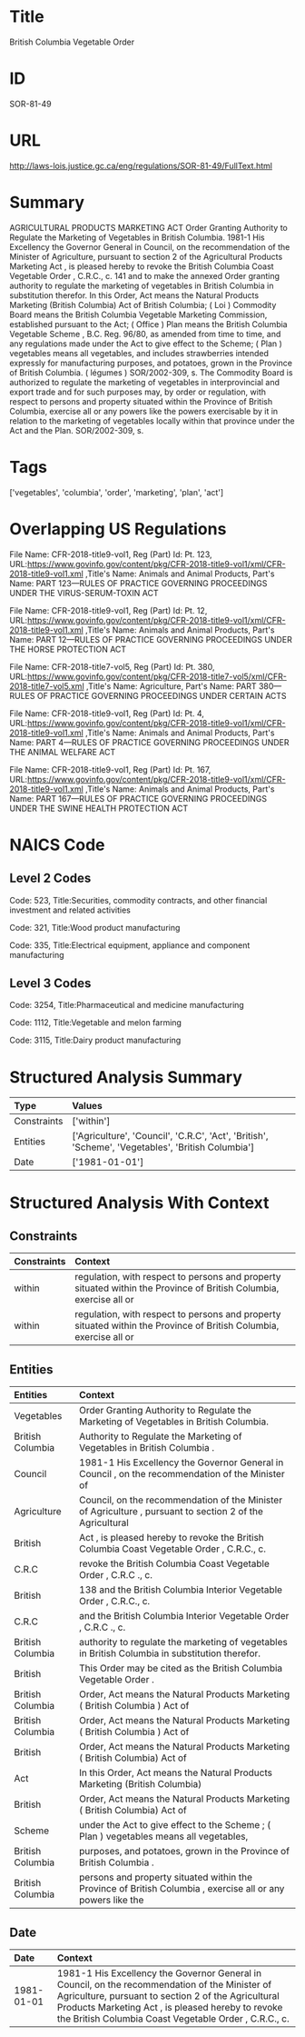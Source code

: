 # Title
British Columbia Vegetable Order


# ID
SOR-81-49

# URL
http://laws-lois.justice.gc.ca/eng/regulations/SOR-81-49/FullText.html


# Summary
AGRICULTURAL PRODUCTS MARKETING ACT Order Granting Authority to Regulate the Marketing of Vegetables in British Columbia.
1981-1 His Excellency the Governor General in Council, on the recommendation of the Minister of Agriculture, pursuant to section 2 of the  Agricultural Products Marketing Act , is pleased hereby to revoke the  British Columbia Coast Vegetable Order , C.R.C., c.
141 and to make the annexed  Order granting authority to regulate the marketing of vegetables in British Columbia  in substitution therefor.
In this Order, Act  means the  Natural Products Marketing (British Columbia) Act  of British Columbia; ( Loi ) Commodity Board  means the British Columbia Vegetable Marketing Commission, established pursuant to the Act; ( Office ) Plan  means the  British Columbia Vegetable Scheme , B.C. Reg. 96/80, as amended from time to time, and any regulations made under the Act to give effect to the Scheme; ( Plan ) vegetables  means all vegetables, and includes strawberries intended expressly for manufacturing purposes, and potatoes, grown in the Province of British Columbia.
( légumes ) SOR/2002-309, s.
The Commodity Board is authorized to regulate the marketing of vegetables in interprovincial and export trade and for such purposes may, by order or regulation, with respect to persons and property situated within the Province of British Columbia, exercise all or any powers like the powers exercisable by it in relation to the marketing of vegetables locally within that province under the Act and the Plan.
SOR/2002-309, s.


# Tags
['vegetables', 'columbia', 'order', 'marketing', 'plan', 'act']


# Overlapping US Regulations
File Name: CFR-2018-title9-vol1, Reg (Part) Id: Pt. 123, URL:https://www.govinfo.gov/content/pkg/CFR-2018-title9-vol1/xml/CFR-2018-title9-vol1.xml
,Title's Name: Animals and Animal Products, Part's Name: PART 123—RULES OF PRACTICE GOVERNING PROCEEDINGS UNDER THE VIRUS-SERUM-TOXIN ACT

File Name: CFR-2018-title9-vol1, Reg (Part) Id: Pt. 12, URL:https://www.govinfo.gov/content/pkg/CFR-2018-title9-vol1/xml/CFR-2018-title9-vol1.xml
,Title's Name: Animals and Animal Products, Part's Name: PART 12—RULES OF PRACTICE GOVERNING PROCEEDINGS UNDER THE HORSE PROTECTION ACT

File Name: CFR-2018-title7-vol5, Reg (Part) Id: Pt. 380, URL:https://www.govinfo.gov/content/pkg/CFR-2018-title7-vol5/xml/CFR-2018-title7-vol5.xml
,Title's Name: Agriculture, Part's Name: PART 380—RULES OF PRACTICE GOVERNING PROCEEDINGS UNDER CERTAIN ACTS

File Name: CFR-2018-title9-vol1, Reg (Part) Id: Pt. 4, URL:https://www.govinfo.gov/content/pkg/CFR-2018-title9-vol1/xml/CFR-2018-title9-vol1.xml
,Title's Name: Animals and Animal Products, Part's Name: PART 4—RULES OF PRACTICE GOVERNING PROCEEDINGS UNDER THE ANIMAL WELFARE ACT

File Name: CFR-2018-title9-vol1, Reg (Part) Id: Pt. 167, URL:https://www.govinfo.gov/content/pkg/CFR-2018-title9-vol1/xml/CFR-2018-title9-vol1.xml
,Title's Name: Animals and Animal Products, Part's Name: PART 167—RULES OF PRACTICE GOVERNING PROCEEDINGS UNDER THE SWINE HEALTH PROTECTION ACT




# NAICS Code
## Level 2 Codes
Code: 523, Title:Securities, commodity contracts, and other financial investment and related activities

Code: 321, Title:Wood product manufacturing

Code: 335, Title:Electrical equipment, appliance and component manufacturing




## Level 3 Codes
Code: 3254, Title:Pharmaceutical and medicine manufacturing

Code: 1112, Title:Vegetable and melon farming

Code: 3115, Title:Dairy product manufacturing







# Structured Analysis Summary
| Type        | Values                                                                                            |
|:------------|:--------------------------------------------------------------------------------------------------|
| Constraints | ['within']                                                                                        |
| Entities    | ['Agriculture', 'Council', 'C.R.C', 'Act', 'British', 'Scheme', 'Vegetables', 'British Columbia'] |
| Date        | ['1981-01-01']                                                                                    |


# Structured Analysis With Context
 


## Constraints
| Constraints   | Context                                                                                                            |
|:--------------|:-------------------------------------------------------------------------------------------------------------------|
| within        | regulation, with respect to persons and property situated within the Province of British Columbia, exercise all or |
| within        | regulation, with respect to persons and property situated within the Province of British Columbia, exercise all or |


## Entities
| Entities         | Context                                                                                                     |
|:-----------------|:------------------------------------------------------------------------------------------------------------|
| Vegetables       | Order Granting Authority to Regulate the Marketing of Vegetables  in British Columbia.                      |
| British Columbia | Authority to Regulate the Marketing of Vegetables in British Columbia .                                     |
| Council          | 1981-1 His Excellency the Governor General in  Council , on the recommendation of the Minister of           |
| Agriculture      | Council, on the recommendation of the Minister of Agriculture , pursuant to section 2 of the Agricultural   |
| British          | Act , is pleased hereby to revoke the British  Columbia Coast Vegetable Order , C.R.C., c.                  |
| C.R.C            | revoke the British Columbia Coast Vegetable Order , C.R.C ., c.                                             |
| British          | 138 and the   British  Columbia Interior Vegetable Order , C.R.C., c.                                       |
| C.R.C            | and the British Columbia Interior Vegetable Order , C.R.C ., c.                                             |
| British Columbia | authority to regulate the marketing of vegetables in British Columbia   in substitution therefor.           |
| British          | This Order may be cited as the   British  Columbia Vegetable Order .                                        |
| British Columbia | Order, Act means the Natural Products Marketing ( British Columbia ) Act  of                                |
| British Columbia | Order, Act means the Natural Products Marketing ( British Columbia ) Act  of                                |
| British          | Order, Act means the Natural Products Marketing ( British  Columbia) Act  of                                |
| Act              | In this Order,  Act   means the  Natural Products Marketing (British Columbia)                              |
| British          | Order, Act means the Natural Products Marketing ( British  Columbia) Act  of                                |
| Scheme           | under the Act to give effect to the Scheme ; ( Plan ) vegetables means all vegetables,                      |
| British Columbia | purposes, and potatoes, grown in the Province of British Columbia .                                         |
| British Columbia | persons and property situated within the Province of British Columbia , exercise all or any powers like the |


## Date
| Date       | Context                                                                                                                                                                                                                                                               |
|:-----------|:----------------------------------------------------------------------------------------------------------------------------------------------------------------------------------------------------------------------------------------------------------------------|
| 1981-01-01 | 1981-1 His Excellency the Governor General in Council, on the recommendation of the Minister of Agriculture, pursuant to section 2 of the  Agricultural Products Marketing Act , is pleased hereby to revoke the  British Columbia Coast Vegetable Order , C.R.C., c. |



